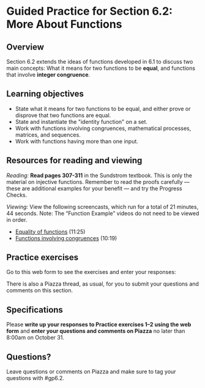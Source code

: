 # Guided Practice for Section 6.2: More About Functions

## Overview 
Section 6.2 extends the ideas of functions developed in 6.1 to discuss two main concepts: What it means for two functions to be **equal**, and functions that involve **integer congruence**. 

## Learning objectives
* State what it means for two functions to be equal, and either prove or disprove that two functions are equal.
* State and instantiate the "identity function" on a set.
* Work with functions involving congruences, mathematical processes, matrices, and sequences.
* Work with functions having more than one input.

## Resources for reading and viewing
*Reading:* **Read pages 307-311** in the Sundstrom textbook. This is only the material on injective functions. Remember to read the proofs carefully — these are additional examples for your benefit — and try the Progress Checks. 

*Viewing:* View the following screencasts, which run for a total of 21 minutes, 44 seconds. Note: The “Function Example” videos do not need to be viewed in order. 

* [Equality of functions](http://www.youtube.com/watch?v=OolikZ6xZMQ&list=PL2419488168AE7001&index=85&feature=plpp_video) (11:25)
* [Functions involving congruences](http://www.youtube.com/watch?v=gJd56pwX_K0&list=PL2419488168AE7001&index=86&feature=plpp_video) (10:19)

## Practice exercises

Go to this web form to see the exercises and enter your responses: 
 
There is also a Piazza thread, as usual, for you to submit your questions and comments on this section. 

 
## Specifications

Please **write up your responses to Practice exercises 1–2 using the web form** and **enter your questions and comments on Piazza** no later than 8:00am on October 31. 
 
## Questions?
Leave questions or comments on Piazza and make sure to tag your questions with #gp6.2. 